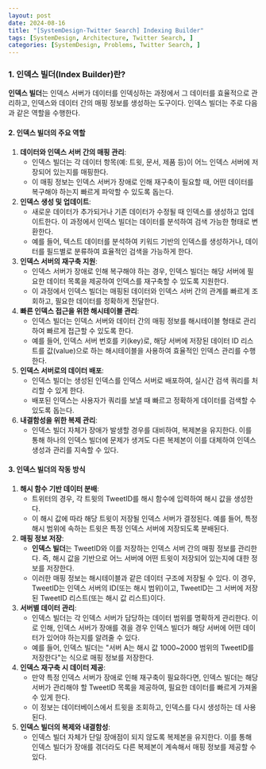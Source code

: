 ```yaml
---
layout: post
date: 2024-08-16
title: "[SystemDesign-Twitter Search] Indexing Builder"
tags: [SystemDesign, Architecture, Twitter Search, ]
categories: [SystemDesign, Problems, Twitter Search, ]
---
```



### **1. 인덱스 빌더(Index Builder)란?**


**인덱스 빌더**는 인덱스 서버가 데이터를 인덱싱하는 과정에서 그 데이터를 효율적으로 관리하고, 인덱스와 데이터 간의 매핑 정보를 생성하는 도구이다. 인덱스 빌더는 주로 다음과 같은 역할을 수행한다.


#### **2. 인덱스 빌더의 주요 역할**

1. **데이터와 인덱스 서버 간의 매핑 관리**:
	- 인덱스 빌더는 각 데이터 항목(예: 트윗, 문서, 제품 등)이 어느 인덱스 서버에 저장되어 있는지를 매핑한다.
	- 이 매핑 정보는 인덱스 서버가 장애로 인해 재구축이 필요할 때, 어떤 데이터를 복구해야 하는지 빠르게 파악할 수 있도록 돕는다.
2. **인덱스 생성 및 업데이트**:
	- 새로운 데이터가 추가되거나 기존 데이터가 수정될 때 인덱스를 생성하고 업데이트한다. 이 과정에서 인덱스 빌더는 데이터를 분석하여 검색 가능한 형태로 변환한다.
	- 예를 들어, 텍스트 데이터를 분석하여 키워드 기반의 인덱스를 생성하거나, 데이터를 필드별로 분류하여 효율적인 검색을 가능하게 한다.
3. **인덱스 서버의 재구축 지원**:
	- 인덱스 서버가 장애로 인해 복구해야 하는 경우, 인덱스 빌더는 해당 서버에 필요한 데이터 목록을 제공하여 인덱스를 재구축할 수 있도록 지원한다.
	- 이 과정에서 인덱스 빌더는 매핑된 데이터와 인덱스 서버 간의 관계를 빠르게 조회하고, 필요한 데이터를 정확하게 전달한다.
4. **빠른 인덱스 접근을 위한 해시테이블 관리**:
	- 인덱스 빌더는 인덱스 서버와 데이터 간의 매핑 정보를 해시테이블 형태로 관리하여 빠르게 접근할 수 있도록 한다.
	- 예를 들어, 인덱스 서버 번호를 키(key)로, 해당 서버에 저장된 데이터 ID 리스트를 값(value)으로 하는 해시테이블을 사용하여 효율적인 인덱스 관리를 수행한다.
5. **인덱스 서버로의 데이터 배포**:
	- 인덱스 빌더는 생성된 인덱스를 인덱스 서버로 배포하여, 실시간 검색 쿼리를 처리할 수 있게 한다.
	- 배포된 인덱스는 사용자가 쿼리를 보낼 때 빠르고 정확하게 데이터를 검색할 수 있도록 돕는다.
6. **내결함성을 위한 복제 관리**:
	- 인덱스 빌더 자체가 장애가 발생할 경우를 대비하여, 복제본을 유지한다. 이를 통해 하나의 인덱스 빌더에 문제가 생겨도 다른 복제본이 이를 대체하여 인덱스 생성과 관리를 지속할 수 있다.

#### **3. 인덱스 빌더의 작동 방식**

1. **해시 함수 기반 데이터 분배**:
	- 트위터의 경우, 각 트윗의 TweetID를 해시 함수에 입력하여 해시 값을 생성한다.
	- 이 해시 값에 따라 해당 트윗이 저장될 인덱스 서버가 결정된다. 예를 들어, 특정 해시 범위에 속하는 트윗은 특정 인덱스 서버에 저장되도록 분배된다.
2. **매핑 정보 저장**:
	- **인덱스 빌더**는 TweetID와 이를 저장하는 인덱스 서버 간의 매핑 정보를 관리한다. 즉, 해시 값을 기반으로 어느 서버에 어떤 트윗이 저장되어 있는지에 대한 정보를 저장한다.
	- 이러한 매핑 정보는 해시테이블과 같은 데이터 구조에 저장될 수 있다. 이 경우, TweetID는 인덱스 서버의 ID(또는 해시 범위)이고, TweetID는 그 서버에 저장된 TweetID 리스트(또는 해시 값 리스트)이다.
3. **서버별 데이터 관리**:
	- 인덱스 빌더는 각 인덱스 서버가 담당하는 데이터 범위를 명확하게 관리한다. 이로 인해, 인덱스 서버가 장애를 겪을 경우 인덱스 빌더가 해당 서버에 어떤 데이터가 있어야 하는지를 알려줄 수 있다.
	- 예를 들어, 인덱스 빌더는 "서버 A는 해시 값 1000~2000 범위의 TweetID를 저장한다"는 식으로 매핑 정보를 저장한다.
4. **인덱스 재구축 시 데이터 제공**:
	- 만약 특정 인덱스 서버가 장애로 인해 재구축이 필요하다면, 인덱스 빌더는 해당 서버가 관리해야 할 TweetID 목록을 제공하여, 필요한 데이터를 빠르게 가져올 수 있게 한다.
	- 이 정보는 데이터베이스에서 트윗을 조회하고, 인덱스를 다시 생성하는 데 사용된다.
5. **인덱스 빌더의 복제와 내결함성**:
	- 인덱스 빌더 자체가 단일 장애점이 되지 않도록 복제본을 유지한다. 이를 통해 인덱스 빌더가 장애를 겪더라도 다른 복제본이 계속해서 매핑 정보를 제공할 수 있다.
